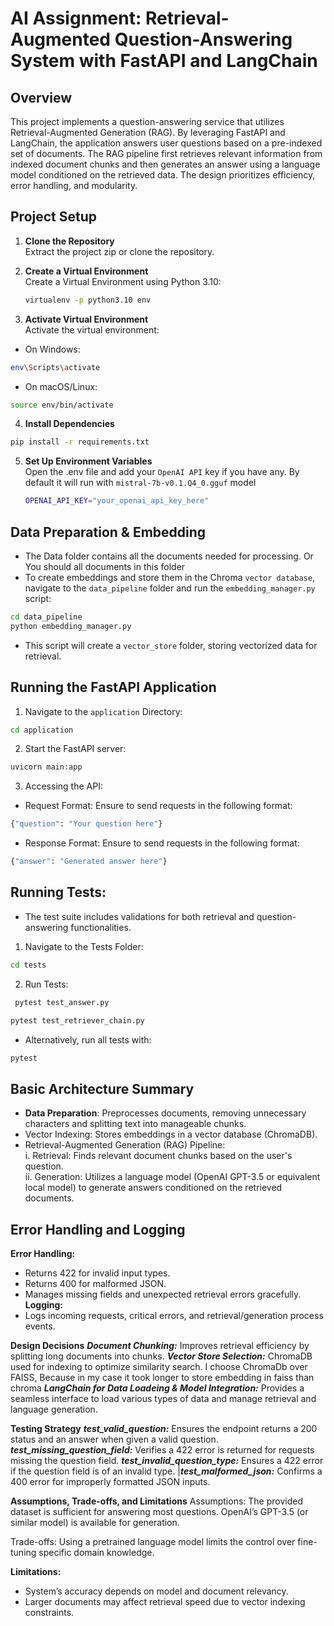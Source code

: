 # AI Assignment: Retrieval-Augmented Question-Answering System with FastAPI and LangChain

## **Overview**
This project implements a question-answering service that utilizes Retrieval-Augmented Generation (RAG). By leveraging FastAPI and LangChain, the application answers user questions based on a pre-indexed set of documents. The RAG pipeline first retrieves relevant information from indexed document chunks and then generates an answer using a language model conditioned on the retrieved data. The design prioritizes efficiency, error handling, and modularity.

## Project Setup

1. **Clone the Repository**  
   Extract the project zip or clone the repository.

2. **Create a Virtual Environment**  
   Create a Virtual Environment using Python 3.10:  
   ```bash
   virtualenv -p python3.10 env
   ```

3. **Activate Virtual Environment**  
   Activate the virtual environment:
* On Windows:
```bash
env\Scripts\activate
```
* On macOS/Linux:
```bash
source env/bin/activate
```

4. **Install Dependencies**
```bash
pip install -r requirements.txt
```
5. **Set Up Environment Variables**  
   Open the .env file and add your `OpenAI API` key if you have any. By default it will run with `mistral-7b-v0.1.Q4_0.gguf` model
   ```bash
   OPENAI_API_KEY="your_openai_api_key_here"
   ```

## **Data Preparation & Embedding**
- The Data folder contains all the documents needed for processing. Or You should all documents in this folder
- To create embeddings and store them in the Chroma `vector database`, navigate to the `data_pipeline` folder and run the `embedding_manager.py` script:
```bash
cd data_pipeline
python embedding_manager.py
```
- This script will create a `vector_store` folder, storing vectorized data for retrieval.

## Running the FastAPI Application
1. Navigate to the `application` Directory:
  ```bash
  cd application
  ```
2. Start the FastAPI server:
```bash
uvicorn main:app
```
3. Accessing the API:
* Request Format: Ensure to send requests in the following format:
```bash
{"question": "Your question here"}
```
* Response Format: Ensure to send requests in the following format:
```bash
{"answer": "Generated answer here"}
```

## Running Tests:
- The test suite includes validations for both retrieval and question-answering functionalities.
1. Navigate to the Tests Folder:
```bash
cd tests
```
2. Run Tests:
```bash
 pytest test_answer.py
```
```bash 
pytest test_retriever_chain.py
```
- Alternatively, run all tests with:
```bash
pytest
```

## Basic Architecture Summary

* **Data Preparation**: Preprocesses documents, removing unnecessary characters and splitting text into manageable chunks.
* Vector Indexing: Stores embeddings in a vector database (ChromaDB).
* Retrieval-Augmented Generation (RAG) Pipeline:\
  i. Retrieval: Finds relevant document chunks based on the user's question.\
  ii. Generation: Utilizes a language model (OpenAI GPT-3.5 or equivalent local model) to generate answers conditioned on the retrieved documents.

## Error Handling and Logging
**Error Handling:**
* Returns 422 for invalid input types.
* Returns 400 for malformed JSON.
* Manages missing fields and unexpected retrieval errors gracefully.
**Logging:**
* Logs incoming requests, critical errors, and retrieval/generation process events.
  
**Design Decisions**
***Document Chunking:*** Improves retrieval efficiency by splitting long documents into chunks.
***Vector Store Selection:*** ChromaDB used for indexing to optimize similarity search. I choose ChromaDb over FAISS, Because in my case it took longer to store embedding in faiss than chroma
***LangChain for Data Loadeing & Model Integration:*** Provides a seamless interface to load various types of data and manage retrieval and language generation.

**Testing Strategy**
***test_valid_question:*** Ensures the endpoint returns a 200 status and an answer when given a valid question.
***test_missing_question_field:*** Verifies a 422 error is returned for requests missing the question field.
***test_invalid_question_type:*** Ensures a 422 error if the question field is of an invalid type.
|***test_malformed_json:*** Confirms a 400 error for improperly formatted JSON inputs.

**Assumptions, Trade-offs, and Limitations**
Assumptions:
The provided dataset is sufficient for answering most questions.
OpenAI’s GPT-3.5 (or similar model) is available for generation.

Trade-offs:
Using a pretrained language model limits the control over fine-tuning specific domain knowledge.

**Limitations:**
* System’s accuracy depends on model and document relevancy.
* Larger documents may affect retrieval speed due to vector indexing constraints.